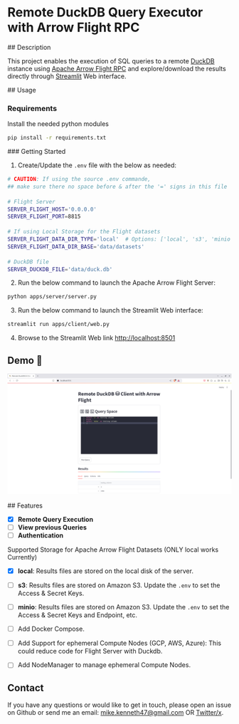# Remote DuckDB Query Executor with Arrow Flight RPC

## Description

This project enables the execution of SQL queries to a remote [DuckDB](https://duckdb.org) instance using [Apache Arrow Flight RPC](https://arrow.apache.org/docs/format/Flight.html) and explore/download the results directly through [Streamlit](https://streamlit.io/) Web interface.


## Usage

### Requirements

Install the needed python modules
```bash
pip install -r requirements.txt
```

### Getting Started

1. Create/Update the `.env` file with the below as needed:
```bash
# CAUTION: If using the source .env commande, 
## make sure there no space before & after the '=' signs in this file

# Flight Server
SERVER_FLIGHT_HOST='0.0.0.0'
SERVER_FLIGHT_PORT=8815

# If using Local Storage for the Flight datasets
SERVER_FLIGHT_DATA_DIR_TYPE='local'  # Options: ['local', 's3', 'minio']
SERVER_FLIGHT_DATA_DIR_BASE='data/datasets'

# DuckDB file
SERVER_DUCKDB_FILE='data/duck.db'
```

2. Run the below command to launch the Apache Arrow Flight Server:
```bash
python apps/server/server.py
```

3. Run the below command to launch the Streamlit Web interface:
```bash
streamlit run apps/client/web.py
```

4. Browse to the Streamlit Web link [http://localhost:8501](http://localhost:8501)


## Demo 🚀

[![Demo](docs/recording-duckdb_arrow-flight-rpc.png)](docs/recording-duckdb_arrow-flight-rpc.webm)


## Features

- [x] **Remote Query Execution**
- [ ] **View previous Queries**
- [ ] **Authentication**

Supported Storage for Apache Arrow Flight Datasets (ONLY local works Currently)
- [x] **local**: Results files are stored on the local disk of the server.
- [ ] **s3**: Results files are stored on Amazon S3. Update the `.env` to set the Access & Secret Keys.
- [ ] **minio**: Results files are stored on Amazon S3. Update the `.env` to set the Access & Secret Keys and Endpoint, etc.

- [ ] Add Docker Compose.
- [ ] Add Support for ephemeral Compute Nodes (GCP, AWS, Azure): This could reduce code for Flight Server with Duckdb.
- [ ] Add NodeManager to manage ephemeral Compute Nodes.


## Contact

If you have any questions or would like to get in touch, please open an issue on Github or send me an email: <mike.kenneth47@gmail.com>  OR [Twitter/x](https://twitter.com/mikekenneth77).
